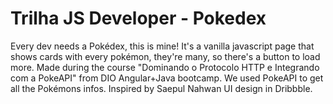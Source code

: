# Trilha JS Developer - Pokedex
Every dev needs a Pokédex, this is mine!
It's a vanilla javascript page that shows cards with every pokémon, they're many, so there's a button to load more. 
Made during the course "Dominando o Protocolo HTTP e Integrando com a PokeAPI" from DIO Angular+Java bootcamp.
We used PokeAPI to get all the Pokémons infos.
Inspired by Saepul Nahwan UI design in Dribbble.
